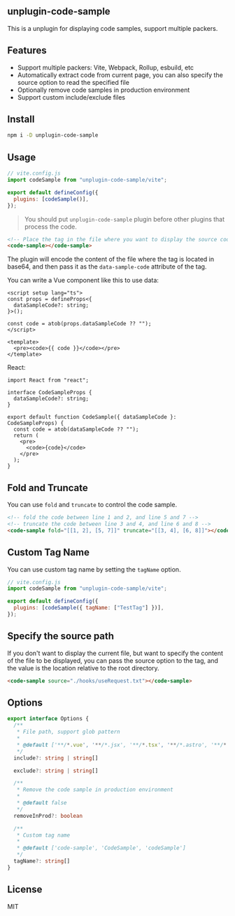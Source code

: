 ## unplugin-code-sample

This is a unplugin for displaying code samples, support multiple packers.

## Features

- Support multiple packers: Vite, Webpack, Rollup, esbuild, etc
- Automatically extract code from current page, you can also specify the source option to read the specified file
- Optionally remove code samples in production environment
- Support custom include/exclude files

## Install

```bash
npm i -D unplugin-code-sample
```

## Usage

```js
// vite.config.js
import codeSample from "unplugin-code-sample/vite";

export default defineConfig({
  plugins: [codeSample()],
});
```

> You should put `unplugin-code-sample` plugin before other plugins that process the code.

```html
<!-- Place the tag in the file where you want to display the source code -->
<code-sample></code-sample>
```

The plugin will encode the content of the file where the tag is located in base64, and then pass it as the `data-sample-code` attribute of the tag.

You can write a Vue component like this to use data:

```vue
<script setup lang="ts">
const props = defineProps<{
  dataSampleCode?: string;
}>();

const code = atob(props.dataSampleCode ?? "");
</script>

<template>
  <pre><code>{{ code }}</code></pre>
</template>
```

React:

```tsx
import React from "react";

interface CodeSampleProps {
  dataSampleCode?: string;
}

export default function CodeSample({ dataSampleCode }: CodeSampleProps) {
  const code = atob(dataSampleCode ?? "");
  return (
    <pre>
      <code>{code}</code>
    </pre>
  );
}
```

## Fold and Truncate

You can use `fold` and `truncate` to control the code sample.

```html
<!-- fold the code between line 1 and 2, and line 5 and 7 -->
<!-- truncate the code between line 3 and 4, and line 6 and 8 -->
<code-sample fold="[[1, 2], [5, 7]]" truncate="[[3, 4], [6, 8]]"></code-sample>
```

## Custom Tag Name

You can use custom tag name by setting the `tagName` option.

```js
// vite.config.js
import codeSample from "unplugin-code-sample/vite";

export default defineConfig({
  plugins: [codeSample({ tagName: ["TestTag"] })],
});
```

## Specify the source path

If you don't want to display the current file, but want to specify the content of the file to be displayed, you can pass the source option to the tag, and the value is the location relative to the root directory.

```html
<code-sample source="./hooks/useRequest.txt"></code-sample>
```

## Options

```ts
export interface Options {
  /**
   * File path, support glob pattern
   *
   * @default ['**/*.vue', '**/*.jsx', '**/*.tsx', '**/*.astro', '**/*.svelte', '**/*.html']
   */
  include?: string | string[]

  exclude?: string | string[]

  /**
   * Remove the code sample in production environment
   *
   * @default false
   */
  removeInProd?: boolean

  /**
   * Custom tag name
   *
   * @default ['code-sample', 'CodeSample', 'codeSample']
   */
  tagName?: string[]
}
```

## License

MIT
